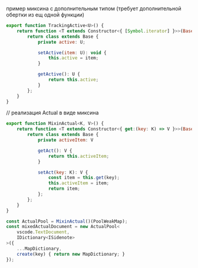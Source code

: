пример миксина с дополнительным типом (требует дополнительной обертки из ещ одной функции)

```js
export function TrackingActive<U>() {
	return function <T extends Constructor<{ [Symbol.iterator] }>>(Base: T) {
		return class extends Base {
			private active: U;

			setActive(item: U): void {
				this.active = item;
			}

			getActive(): U {
				return this.active;
			}
		};
	}
}
```

// реализация Actual в виде миксина
```js
export function MixinActual<K, V>() {
	return function <T extends Constructor<{ get:(key: K) => V }>>(Base: T) {
		return class extends Base {
			private activeItem: V

			getAct(): V {
				return this.activeItem;
			}

			setAct(key: K): V {
				const item = this.get(key);
				this.activeItem = item;
				return item;
			};
		};
	}
}

const ActualPool = MixinActual()(PoolWeakMap);
const mixedActualDocument = new ActualPool<
	vscode.TextDocument,
	IDictionary<ISidenote>
>({
	...MapDictionary,
	create(key) { return new MapDictionary; }
});
```
